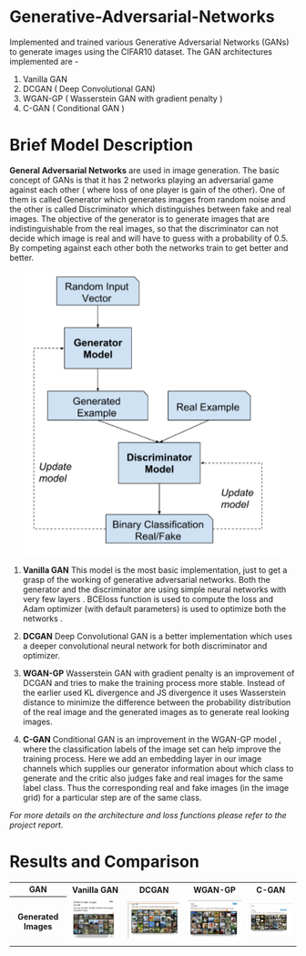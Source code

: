 # Generative-Adversarial-Networks

Implemented and trained various Generative Adversarial Networks (GANs) to generate images using the CIFAR10 dataset. The GAN architectures implemented are -
1. Vanilla GAN
2. DCGAN ( Deep Convolutional GAN)
3. WGAN-GP ( Wasserstein GAN with gradient penalty )
4. C-GAN ( Conditional GAN )

# Brief Model Description 
**General Adversarial Networks** are used in image generation. The basic concept of GANs is that it has 2 networks playing an adversarial game against each other ( where loss of one player is gain of the other). One of them is called Generator which generates images from random noise and the other is called Discriminator which distinguishes between fake and real images. The objective of the generator is to generate images that are indistinguishable from the real images, so that the discriminator can not decide which image is real and will have to guess with a probability of 0.5. By competing against each other both the networks train to get better and better.

<p align="center">
 <img  width="452" height="500" src="Resources\GAN architecture.png">
</p>

1. **Vanilla GAN**
This model is the most basic implementation, just to get a grasp of the working of generative adversarial networks. Both the generator and the discriminator are using simple neural networks with very few layers . BCEloss function is used to compute the loss and Adam optimizer (with default parameters) is used to optimize both the networks .

2. **DCGAN**
Deep Convolutional GAN is a better implementation which uses a deeper convolutional neural network for both discriminator and optimizer.

3. **WGAN-GP**
Wasserstein GAN with gradient penalty is an improvement of DCGAN and tries to make the training process more stable. Instead of the earlier used KL divergence and JS divergence it uses Wasserstein distance to minimize the difference between the probability distribution of the real image and the generated images as to generate real looking images. 

4. **C-GAN**
Conditional GAN is an improvement in the WGAN-GP model , where the classification labels of the image set can help improve the training process. Here we add an embedding layer in our image channels which supplies our generator information about which class to generate and the critic also judges fake and real images for the same label class. Thus the corresponding real and fake images (in the image grid)  for a particular step are of the same class. 

*For more details on the architecture and loss functions please refer to the project report.*

# Results and Comparison

<table>
<tr>
	<th>GAN</th>
    <th>Vanilla GAN</th>
    <th>DCGAN</th>
    <th>WGAN-GP</th>
    <th>C-GAN</th>
</tr>
<tr>
    <th>Generated Images</th>
    <td><img src="Resources\Vainlla_GAN.png" width="200" /></td>
    <td><img src="Resources\DC_GAN.png" width="200" /></td>
    <td><img src="Resources\WGAN-GP.png" width="200" /></td>
    <td><img src="Resources\CGAN.png" width="200" /></td>
</tr>
</table>














